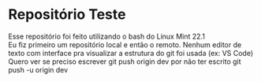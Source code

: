 # Repositório Teste
Esse repositório foi feito utilizando o bash do Linux Mint 22.1 <br>
Eu fiz primeiro um repositório local e então o remoto. Nenhum editor de texto com interface pra visualizar a estrutura do git foi usada (ex: VS Code)
Quero ver se preciso escrever git push origin dev por não ter escrito git push -u origin dev
